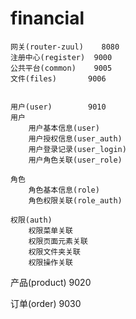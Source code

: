 # financial


    网关(router-zuul)    8080
    注册中心(register)  9000
    公共平台(common)    9005
    文件(files)       9006
    
    
    用户(user)        9010
    用户
        用户基本信息(user)
        用户授权信息(user_auth)
        用户登录记录(user_login)
        用户角色关联(user_role)
        
    角色
        角色基本信息(role)
        角色权限关联(role_auth)
        
    权限(auth)
        权限菜单关联
        权限页面元素关联
        权限文件夹关联
        权限操作关联
    
    

产品(product)		9020

订单(order)			9030




























